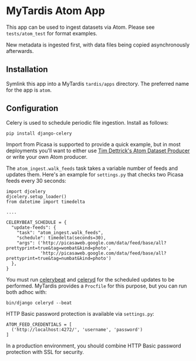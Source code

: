 MyTardis Atom App
=================

This app can be used to ingest datasets via Atom. Please see `tests/atom_test` for format examples.

New metadata is ingested first, with data files being copied asynchronously afterwards.

Installation
------------

Symlink this app into a MyTardis `tardis/apps` directory. The preferred name for the app is `atom`.

Configuration
-------------

Celery is used to schedule periodic file ingestion. Install as follows:

    pip install django-celery

Import from Picasa is supported to provide a 
quick example, but in most deployments you'll want to either use [Tim Dettrick's Atom Dataset Producer][producer]
or write your own Atom producer.

The `atom_ingest.walk_feeds` task takes a variable number of feeds and updates them. Here's an example 
for `settings.py` that checks two Picasa feeds every 30 seconds:

    import djcelery
    djcelery.setup_loader()
    from datetime import timedelta

    ....
    
    CELERYBEAT_SCHEDULE = {
      "update-feeds": {
        "task": "atom_ingest.walk_feeds",
        "schedule": timedelta(seconds=30),
        "args": ('http://picasaweb.google.com/data/feed/base/all?prettyprint=true&tag=wombat&kind=photo',
                 'http://picasaweb.google.com/data/feed/base/all?prettyprint=true&tag=numbat&kind=photo')
      },
    }

You must run [celerybeat][celerybeat] and [celeryd][celeryd] for the scheduled updates to be performed.
MyTardis provides a `Procfile` for this purpose, but you can run both adhoc with:

    bin/django celeryd --beat

HTTP Basic password protection is available via `settings.py`:

    ATOM_FEED_CREDENTIALS = [
      ('http://localhost:4272/', 'username', 'password')
    ]

In a production environment, you should combine HTTP Basic password protection with SSL for security.


[celerybeat]: http://ask.github.com/celery/userguide/periodic-tasks.html#starting-celerybeat
[celeryd]: http://ask.github.com/celery/userguide/workers.html#starting-the-worker
[producer]: https://github.com/tjdett/atom-dataset-provider